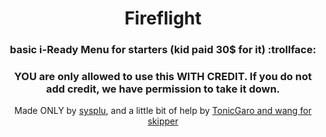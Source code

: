 <h1 align="center">Fireflight</h1>
<h3 align="center">basic i-Ready Menu for starters (kid paid 30$ for it) :trollface:</h3>
<h3 align="center">YOU are only allowed to use this WITH CREDIT. If you do not add credit, we have permission to take it down. </h3>
<p align="center">Made ONLY by <a href="https://github.com/sysplu">sysplu</a>, and a little bit of help by <a href="https://github.com/TonicGaro">TonicGaro and wang for skipper</a>
